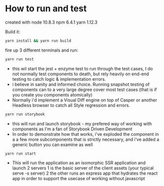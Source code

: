 # How to run and test

created with
node 10.8.3
npm 6.4.1
yarn 1.12.3

Build it:

```bash
yarn install && yarn run build
```


fire up 3 different terminals and run:

```bash
yarn run test
```

 * this wil start the jest + enzyme test to run through the test cases, I do not normally test components to death, but rely heavily on end-end testing to catch logic & implementation errors.
 * i believe in sanity and informed choice. Running snapshot testing of components can to a very large degree cover most test cases (that is if you create you components atomically)
 * Normally i'd implement a Visual Diff engine on top of Casper or another Headless browser to catch all Style regression and errors.

```bash
yarn run storybook
```

 * this will run and launch storybook - my prefered way of working with components as I'm a fan of Storybook Driven Development
 * In order to demonstrate how that works, i've exploded the component in a a few more subcomponents that is strictly necessary, and i've added a generic button you can examine as well

```bash
yarn run start
```

 * This will run the application as an isomorphic SSR application and launch 2 servers
    1 is the basic server of the client assets (your typical serve -s server)
    2 the other runs an express app that hydrates the react app in order to support the usecase of working without javascript
